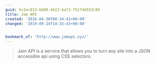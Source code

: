 ```yaml
---
guid: 5c2ec813-bb09-4422-ba72-f5174d553c99
title: Jam API
created: '2016-04-30T08:34:41+00:00'
changed: '2019-09-24T14:35:43+00:00'


bookmark_of: 'http://www.jamapi.xyz/'
---
```



<blockquote>Jam API is a service that allows you to turn any site into a JSON accessible api using CSS selectors. </blockquote>
